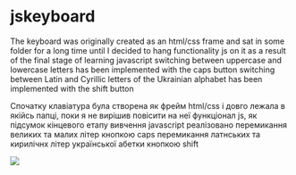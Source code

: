 # jskeyboard

The keyboard was originally created as an html/css frame and sat in some folder for a long time until I decided to hang functionality js on it as a result of the final stage of learning javascript
switching between uppercase and lowercase letters has been implemented with the caps button
switching between Latin and Cyrillic letters of the Ukrainian alphabet has been implemented with the shift button

Спочатку клавіатура була створена як фрейм html/css і довго лежала в якійсь папці, поки я не вирішив повісити на неї функціонал js, як підсумок кінцевого етапу вивчення javascript
реалізовано перемикання великих та малих літер кнопкою caps
перемикання латнських та кирилічнх літер української абетки кнопкою shift

![](https://i.ibb.co/s1jRjW8/Virtkey.png)
